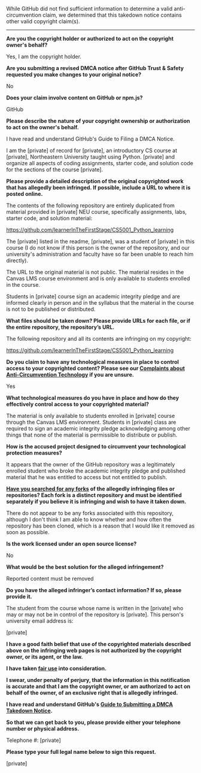 While GitHub did not find sufficient information to determine a valid anti-circumvention claim, we determined that this takedown notice contains other valid copyright claim(s).

---

**Are you the copyright holder or authorized to act on the copyright owner's behalf?**

Yes, I am the copyright holder.

**Are you submitting a revised DMCA notice after GitHub Trust & Safety requested you make changes to your original notice?**

No

**Does your claim involve content on GitHub or npm.js?**

GitHub

**Please describe the nature of your copyright ownership or authorization to act on the owner's behalf.**

I have read and understand GitHub's Guide to Filing a DMCA Notice.

I am the [private] of record for [private], an introductory CS course at [private], Northeastern University taught using Python. [private] and organize all aspects of coding assignments, starter code, and solution code for the sections of the course [private].

**Please provide a detailed description of the original copyrighted work that has allegedly been infringed. If possible, include a URL to where it is posted online.**

The contents of the following repository are entirely duplicated from material provided in [private] NEU course, specifically assignments, labs, starter code, and solution material:

https://github.com/learnerInTheFirstStage/CS5001_Python_learning

The [private] listed in the readme, [private], was a student of [private] in this course (I do not know if this person is the owner of the repository, and our university's administration and faculty have so far been unable to reach him directly).

The URL to the original material is not public. The material resides in the Canvas LMS course environment and is only available to students enrolled in the course.

Students in [private] course sign an academic integrity pledge and are informed clearly in person and in the syllabus that the material in the course is not to be published or distributed.

**What files should be taken down? Please provide URLs for each file, or if the entire repository, the repository’s URL.**

The following repository and all its contents are infringing on my copyright:

https://github.com/learnerInTheFirstStage/CS5001_Python_learning

**Do you claim to have any technological measures in place to control access to your copyrighted content? Please see our <a href="https://docs.github.com/articles/guide-to-submitting-a-dmca-takedown-notice#complaints-about-anti-circumvention-technology">Complaints about Anti-Circumvention Technology</a> if you are unsure.**

Yes

**What technological measures do you have in place and how do they effectively control access to your copyrighted material?**

The material is only available to students enrolled in [private] course through the Canvas LMS environment. Students in [private] class are required to sign an academic integrity pledge acknowledging among other things that none of the material is permissible to distribute or publish.

**How is the accused project designed to circumvent your technological protection measures?**

It appears that the owner of the GitHub repository was a legitimately enrolled student who broke the academic integrity pledge and published material that he was entitled to access but not entitled to publish.

**<a href="https://docs.github.com/articles/dmca-takedown-policy#b-what-about-forks-or-whats-a-fork">Have you searched for any forks</a> of the allegedly infringing files or repositories? Each fork is a distinct repository and must be identified separately if you believe it is infringing and wish to have it taken down.**

There do not appear to be any forks associated with this repository, although I don't think I am able to know whether and how often the repository has been cloned, which is a reason that I would like it removed as soon as possible.

**Is the work licensed under an open source license?**

No

**What would be the best solution for the alleged infringement?**

Reported content must be removed

**Do you have the alleged infringer’s contact information? If so, please provide it.**

The student from the course whose name is written in the [private] who may or may not be in control of the repository is [private]. This person's university email address is:

[private]

**I have a good faith belief that use of the copyrighted materials described above on the infringing web pages is not authorized by the copyright owner, or its agent, or the law.**

**I have taken <a href="https://www.lumendatabase.org/topics/22">fair use</a> into consideration.**

**I swear, under penalty of perjury, that the information in this notification is accurate and that I am the copyright owner, or am authorized to act on behalf of the owner, of an exclusive right that is allegedly infringed.**

**I have read and understand GitHub's <a href="https://docs.github.com/articles/guide-to-submitting-a-dmca-takedown-notice/">Guide to Submitting a DMCA Takedown Notice</a>.**

**So that we can get back to you, please provide either your telephone number or physical address.**

Telephone #: [private]

**Please type your full legal name below to sign this request.**

[private]
